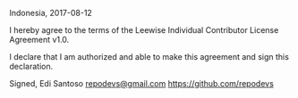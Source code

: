 Indonesia, 2017-08-12

I hereby agree to the terms of the Leewise Individual Contributor License
Agreement v1.0.

I declare that I am authorized and able to make this agreement and sign this
declaration.

Signed,
Edi Santoso repodevs@gmail.com https://github.com/repodevs

